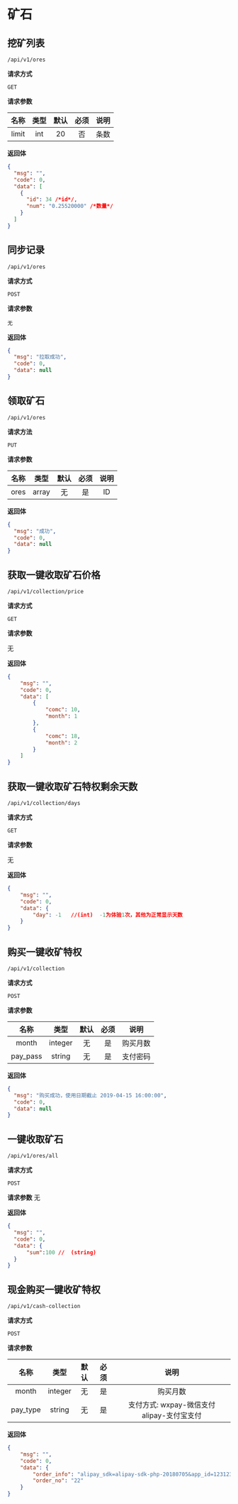 # 矿石

## 挖矿列表

`/api/v1/ores`

**请求方式**

`GET`

**请求参数**

| 名称  | 类型 | 默认 | 必须 | 说明 |
| :---: | :--: | :--: | :--: | :--: |
| limit | int  |  20  |  否  | 条数 |

**返回体**

```json
{
  "msg": "",
  "code": 0,
  "data": [
    {
      "id": 34 /*id*/,
      "num": "0.25520000" /*数量*/
    }
  ]
}
```

## 同步记录

`/api/v1/ores`

**请求方式**

`POST`

**请求参数**

`无`

**返回体**

```json
{
  "msg": "拉取成功",
  "code": 0,
  "data": null
}
```

## 领取矿石

`/api/v1/ores`

**请求方法**

`PUT`

**请求参数**

| 名称 | 类型  | 默认 | 必须 | 说明 |
| :--: | :---: | :--: | :--: | :--: |
| ores | array |  无  |  是  |  ID  |

**返回体**

```json
{
  "msg": "成功",
  "code": 0,
  "data": null
}
```

## 获取一键收取矿石价格

`/api/v1/collection/price`

**请求方式**

`GET`

**请求参数**

无

**返回体**

```json
{
    "msg": "",
    "code": 0,
    "data": [
        {
            "comc": 10,
            "month": 1
        },
        {
            "comc": 18,
            "month": 2
        }
    ]
}
```

## 获取一键收取矿石特权剩余天数

`/api/v1/collection/days`

**请求方式**

`GET`

**请求参数**

无

**返回体**

```json
{
    "msg": "",
    "code": 0,
    "data": {
        "day": -1   //(int)  -1为体验1次，其他为正常显示天数
    }
}
```

## 购买一键收矿特权

`/api/v1/collection`

**请求方式**

`POST`

**请求参数**

| 名称 | 类型  | 默认 | 必须 | 说明 |
| :--: | :---: | :--: | :--: | :--: |
| month | integer |  无  |  是  |  购买月数  |
| pay_pass | string |  无  |  是  |  支付密码  |

**返回体**

```json
{
  "msg": "购买成功，使用日期截止 2019-04-15 16:00:00",
  "code": 0,
  "data": null
}
```

## 一键收取矿石

`/api/v1/ores/all`

**请求方式**

`POST`

**请求参数**
无

**返回体**

```json
{
  "msg": "",
  "code": 0,
  "data": {
      "sum":100 //  (string)
  }
}
```

## 现金购买一键收矿特权

`/api/v1/cash-collection`

**请求方式**

`POST`

**请求参数**

| 名称 | 类型  | 默认 | 必须 | 说明 |
| :--: | :---: | :--: | :--: | :--: |
| month | integer |  无  |  是  |  购买月数  |
| pay_type | string |  无  |  是  |  支付方式: wxpay-微信支付 alipay-支付宝支付  |

**返回体**

```json
{
    "msg": "",
    "code": 0,
    "data": {
        "order_info": "alipay_sdk=alipay-sdk-php-20180705&app_id=1231232131&biz_content=%7B%22timeout_express%22%3A%225m%22%2C%22out_trade_no%22%3A%22W30%22%2C%22subject%22%3A%22%5Cu8d2d%5Cu4e70%5Cu4e00%5Cu952e%5Cu6536%5Cu53d6%5Cu77ff%5Cu77f3%22%2C%22product_code%22%3A%22QUICK_MSECURITY_PAY%22%2C%22total_amount%22%3A%2260%22%2C%22body%22%3A%22%5Cu8d2d%5Cu4e70%5Cu4e00%5Cu952e%5Cu6536%5Cu53d6%5Cu77ff%5Cu77f3%5Cu7279%5Cu67433%5Cu4e2a%5Cu6708%22%7D&charset=UTF-8&format=json&method=alipay.trade.app.pay&sign_type=RSA2&timestamp=2019-04-29+10%3A15%3A43&version=1.0&sign=oSFbmLJnPhnLm9EsnIrN64Kphk6m%2Bbp7BdbKdhYKvN0gwGJc3EzyVOIFzRcyYDFNcaOJBEi98GPfC2OWZS8Mb%2BQlXRrMf1vFQDNH0h3rdEFU4eC3VWbPuAin3k7a%2Bpj%2BOJVJLj9VOBBz%2BmrRqOfPrUfsviuyirVlQIyEy9WfCFxaPkLXsuHSsYyNfE0A0%2BdKNleBEK1psCV8lRUgT%2Bq7oCT6Rsujaegneg3Trwwch9VwwfJ1jEpw94u7kAfnZlqTD5JzNQrxfqUswOasCJ8%2Fg0AsA9ypkrTDXzQhF8iFw8CWwkd90tkjPFPL2gPoRepyuzOvUfjZU27TK2Jz3IOWhw%3D%3D",
        "order_no": "22"
    }
}
```
